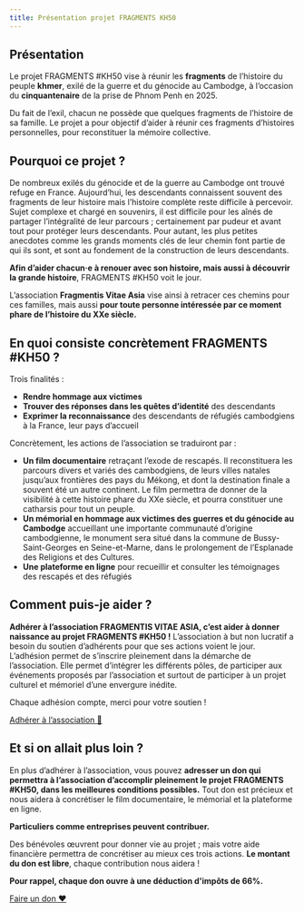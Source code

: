 ```yaml
---
title: Présentation projet FRAGMENTS KH50
---
```


## Présentation

Le projet FRAGMENTS #KH50 vise à réunir les **fragments** de l’histoire du peuple **khmer**, exilé de la guerre et du génocide au Cambodge, à l’occasion du **cinquantenaire** de la prise de Phnom Penh en 2025.

Du fait de l’exil, chacun ne possède que quelques fragments de l’histoire de sa famille. Le projet a pour objectif d’aider à réunir ces fragments d’histoires personnelles, pour reconstituer la mémoire collective.

## Pourquoi ce projet ?

De nombreux exilés du génocide et de la guerre au Cambodge ont trouvé refuge en France. Aujourd’hui, les descendants connaissent souvent des fragments de leur histoire mais l’histoire complète reste difficile à percevoir. Sujet complexe et chargé en souvenirs, il est difficile pour les aînés de partager l’intégralité de leur parcours ; certainement par pudeur et avant tout pour protéger leurs descendants. Pour autant, les plus petites anecdotes comme les grands moments clés de leur chemin font partie de qui ils sont, et sont au fondement de la construction de leurs descendants.

**Afin d’aider chacun·e à renouer avec son histoire, mais aussi à découvrir la grande histoire**, FRAGMENTS #KH50 voit le jour.

L’association **Fragmentis Vitae Asia** vise ainsi à retracer ces chemins pour ces familles, mais aussi **pour toute personne intéressée par ce moment phare de l’histoire du XXe siècle.**

## En quoi consiste concrètement FRAGMENTS #KH50 ?

Trois finalités :

- **Rendre hommage aux victimes**
- **Trouver des réponses dans les quêtes d’identité** des descendants
- **Exprimer la reconnaissance** des descendants de réfugiés cambodgiens à la France, leur pays d’accueil

Concrètement, les actions de l’association se traduiront par :

- **Un film documentaire** retraçant l’exode de rescapés. Il reconstituera les parcours divers et variés des cambodgiens, de leurs villes natales jusqu’aux frontières des pays du Mékong, et dont la destination finale a souvent été un autre continent. Le film permettra de donner de la visibilité à cette histoire phare du XXe siècle, et pourra constituer une catharsis pour tout un peuple.
- **Un mémorial en hommage aux victimes des guerres et du génocide au Cambodge** accueillant une importante communauté d’origine cambodgienne, le monument sera situé dans la commune de Bussy-Saint-Georges en Seine-et-Marne, dans le prolongement de l’Esplanade des Religions et des Cultures.
- **Une plateforme en ligne** pour recueillir et consulter les témoignages des rescapés et des réfugiés

## Comment puis-je aider ?

**Adhérer à l’association FRAGMENTIS VITAE ASIA, c’est aider à donner naissance au projet FRAGMENTS #KH50 !**
L’association à but non lucratif a besoin du soutien d’adhérents pour que ses actions voient le jour. L’adhésion permet de s’inscrire pleinement dans la démarche de l’association. Elle permet d’intégrer les différents pôles, de participer aux événements proposés par l’association et surtout de participer à un projet culturel et mémoriel d’une envergure inédite.

Chaque adhésion compte, merci pour votre soutien !

[Adhérer à l’association 🤝](https://www.helloasso.com/associations/fragmentis-vitae/adhesions/adhesion)

## Et si on allait plus loin ?

En plus d’adhérer à l’association, vous pouvez **adresser un don qui permettra à l’association d’accomplir pleinement le projet FRAGMENTS #KH50, dans les meilleures conditions possibles.** Tout don est précieux et nous aidera à concrétiser le film documentaire, le mémorial et la plateforme en ligne.

**Particuliers comme entreprises peuvent contribuer.**

Des bénévoles œuvrent pour donner vie au projet ; mais votre aide financière permettra de concrétiser au mieux ces trois actions. **Le montant du don est libre**, chaque contribution nous aidera !

**Pour rappel, chaque don ouvre à une déduction d'impôts de 66%.**

[Faire un don ❤️](https://www.helloasso.com/associations/fragmentis-vitae/formulaires/1)
